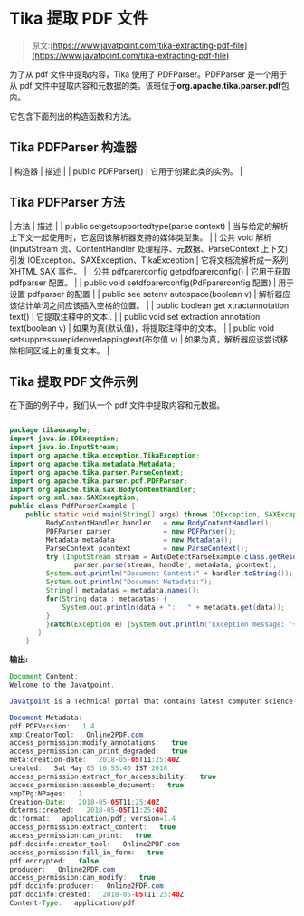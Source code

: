 # Tika 提取 PDF 文件

> 原文:[https://www.javatpoint.com/tika-extracting-pdf-file](https://www.javatpoint.com/tika-extracting-pdf-file)

为了从 pdf 文件中提取内容，Tika 使用了 PDFParser。PDFParser 是一个用于从 pdf 文件中提取内容和元数据的类。该班位于**org.apache.tika.parser.pdf**包内。

它包含下面列出的构造函数和方法。

## Tika PDFParser 构造器

| 构造器 | 描述 |
| public PDFParser() | 它用于创建此类的实例。 |

## Tika PDFParser 方法

| 方法 | 描述 |
| public set<mediatype>getsupportedtype(parse context)</mediatype> | 当与给定的解析上下文一起使用时，它返回该解析器支持的媒体类型集。 |
| 公共 void 解析(InputStream 流、ContentHandler 处理程序、元数据、ParseContext 上下文)引发 IOException、SAXException、TikaException | 它将文档流解析成一系列 XHTML SAX 事件。 |
| 公共 pdfparerconfig getpdfparerconfig() | 它用于获取 pdfparser 配置。 |
| public void setdfparerconfig(PdFparerconfig 配置) | 用于设置 pdfparser 的配置 |
| public see setenv autospace(boolean v) | 解析器应该估计单词之间应该插入空格的位置。 |
| public boolean get xtractannotation text() | 它提取注释中的文本.. |
| public void set extraction annotation text(boolean v) | 如果为真(默认值)，将提取注释中的文本。 |
| public void setsuppressurepideoverlappingtext(布尔值 v) | 如果为真，解析器应该尝试移除相同区域上的重复文本。 |

## Tika 提取 PDF 文件示例

在下面的例子中，我们从一个 pdf 文件中提取内容和元数据。

```java

package tikaexample;
import java.io.IOException;
import java.io.InputStream;
import org.apache.tika.exception.TikaException;
import org.apache.tika.metadata.Metadata;
import org.apache.tika.parser.ParseContext;
import org.apache.tika.parser.pdf.PDFParser;
import org.apache.tika.sax.BodyContentHandler;
import org.xml.sax.SAXException;
public class PdfParserExample {
	public static void main(String[] args) throws IOException, SAXException, TikaException {
		 BodyContentHandler handler   = new BodyContentHandler();
		 PDFParser parser             = new PDFParser();
		 Metadata metadata            = new Metadata();
		 ParseContext pcontext        = new ParseContext();
		 try (InputStream stream = AutoDetectParseExample.class.getResourceAsStream("javatpoint.pdf")) {
		        parser.parse(stream, handler, metadata, pcontext);
	     System.out.println("Document Content:" + handler.toString());
	     System.out.println("Document Metadata:");
	     String[] metadatas = metadata.names(); 
	     for(String data : metadatas) {
	         System.out.println(data + ":   " + metadata.get(data));  
	     }
		 }catch(Exception e) {System.out.println("Exception message: "+ e.getMessage());}
	   }
	}

```

**输出:**

```java
Document Content:
Welcome to the Javatpoint. 

Javatpoint is a Technical portal that contains latest computer science topics. 

Document Metadata:
pdf:PDFVersion:   1.4
xmp:CreatorTool:   Online2PDF.com
access_permission:modify_annotations:   true
access_permission:can_print_degraded:   true
meta:creation-date:   2018-05-05T11:25:40Z
created:   Sat May 05 16:55:40 IST 2018
access_permission:extract_for_accessibility:   true
access_permission:assemble_document:   true
xmpTPg:NPages:   1
Creation-Date:   2018-05-05T11:25:40Z
dcterms:created:   2018-05-05T11:25:40Z
dc:format:   application/pdf; version=1.4
access_permission:extract_content:   true
access_permission:can_print:   true
pdf:docinfo:creator_tool:   Online2PDF.com
access_permission:fill_in_form:   true
pdf:encrypted:   false
producer:   Online2PDF.com
access_permission:can_modify:   true
pdf:docinfo:producer:   Online2PDF.com
pdf:docinfo:created:   2018-05-05T11:25:40Z
Content-Type:   application/pdf

```